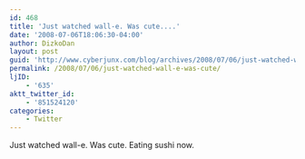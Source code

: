 ```yaml
---
id: 468
title: 'Just watched wall-e. Was cute....'
date: '2008-07-06T18:06:30-04:00'
author: DizkoDan
layout: post
guid: 'http://www.cyberjunx.com/blog/archives/2008/07/06/just-watched-wall-e-was-cute/'
permalink: /2008/07/06/just-watched-wall-e-was-cute/
ljID:
    - '635'
aktt_twitter_id:
    - '851524120'
categories:
    - Twitter
---
```


Just watched wall-e. Was cute. Eating sushi now.